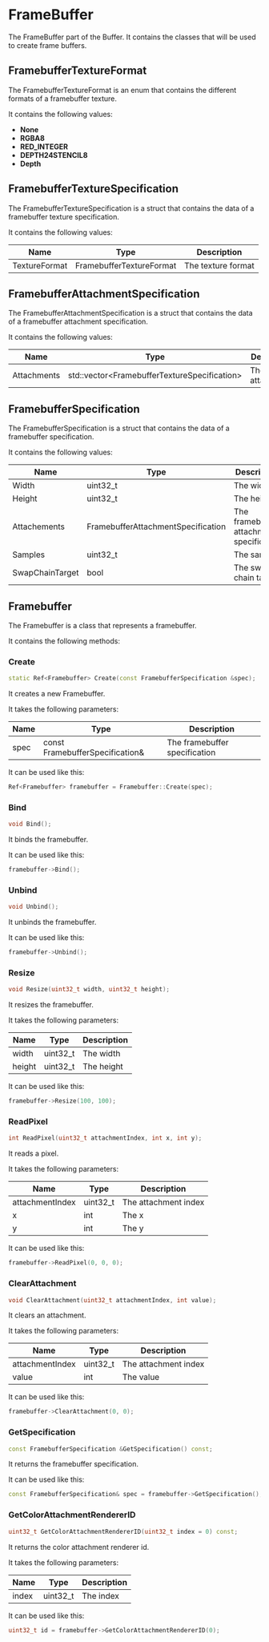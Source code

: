 # FrameBuffer

The FrameBuffer part of the Buffer. It contains the classes that will be used to create frame buffers.

## FramebufferTextureFormat

The FramebufferTextureFormat is an enum that contains the different formats of a framebuffer texture.

It contains the following values:

- **None**
- **RGBA8**
- **RED_INTEGER**
- **DEPTH24STENCIL8**
- **Depth**

## FramebufferTextureSpecification

The FramebufferTextureSpecification is a struct that contains the data of a framebuffer texture specification.

It contains the following values:

| Name | Type | Description |
|------|------|-------------|
| TextureFormat | FramebufferTextureFormat | The texture format |

## FramebufferAttachmentSpecification

The FramebufferAttachmentSpecification is a struct that contains the data of a framebuffer attachment specification.

It contains the following values:

| Name | Type                                           | Description |
|------|------------------------------------------------|-------------|
| Attachments | std::vector\<FramebufferTextureSpecification\> | The attachments |

## FramebufferSpecification

The FramebufferSpecification is a struct that contains the data of a framebuffer specification.

It contains the following values:

| Name         | Type | Description |
|--------------|------|-------------|
| Width        | uint32_t | The width |
| Height       | uint32_t | The height |
| Attachements | FramebufferAttachmentSpecification | The framebuffer attachment specification |
| Samples      | uint32_t | The samples |
| SwapChainTarget | bool | The swap chain target |

## Framebuffer

The Framebuffer is a class that represents a framebuffer.

It contains the following methods:

### Create

```c++
static Ref<Framebuffer> Create(const FramebufferSpecification &spec);
```

It creates a new Framebuffer.

It takes the following parameters:

| Name | Type | Description |
|------|------|-------------|
| spec | const FramebufferSpecification& | The framebuffer specification |

It can be used like this:

```c++
Ref<Framebuffer> framebuffer = Framebuffer::Create(spec);
```

### Bind

```c++
void Bind();
```

It binds the framebuffer.

It can be used like this:

```c++
framebuffer->Bind();
```

### Unbind

```c++
void Unbind();
```

It unbinds the framebuffer.

It can be used like this:

```c++
framebuffer->Unbind();
```

### Resize

```c++
void Resize(uint32_t width, uint32_t height);
```

It resizes the framebuffer.

It takes the following parameters:

| Name | Type | Description |
|------|------|-------------|
| width | uint32_t | The width |
| height | uint32_t | The height |
    
It can be used like this:

```c++
framebuffer->Resize(100, 100);
```

### ReadPixel

```c++
int ReadPixel(uint32_t attachmentIndex, int x, int y);
```

It reads a pixel.

It takes the following parameters:

| Name | Type | Description |
|------|------|-------------|
| attachmentIndex | uint32_t | The attachment index |
| x | int | The x |
| y | int | The y |

It can be used like this:

```c++
framebuffer->ReadPixel(0, 0, 0);
```

### ClearAttachment

```c++
void ClearAttachment(uint32_t attachmentIndex, int value);
```

It clears an attachment.

It takes the following parameters:

| Name | Type | Description |
|------|------|-------------|
| attachmentIndex | uint32_t | The attachment index |
| value | int | The value |

It can be used like this:

```c++
framebuffer->ClearAttachment(0, 0);
```

### GetSpecification

```c++
const FramebufferSpecification &GetSpecification() const;
```

It returns the framebuffer specification.

It can be used like this:

```c++
const FramebufferSpecification& spec = framebuffer->GetSpecification();
```

### GetColorAttachmentRendererID

```c++
uint32_t GetColorAttachmentRendererID(uint32_t index = 0) const;
```

It returns the color attachment renderer id.

It takes the following parameters:

| Name | Type | Description |
|------|------|-------------|
| index | uint32_t | The index |

It can be used like this:

```c++
uint32_t id = framebuffer->GetColorAttachmentRendererID(0);
```


